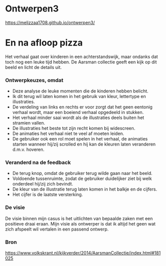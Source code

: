 # Ontwerpen3
https://melizzaa1708.github.io/ontwerpen3/

# En na afloop pizza
Het verhaal gaat over kinderen in een achterstandswijk, maar ondanks dat toch nog een leuke tijd hebben. De Aarsman collectie geeft een kijk op dit beeld en licht de details uit.

### Ontwerpkeuzes, omdat
- Deze analyse de leuke momenten die de kinderen hebben belicht. 
- Ik dit terug wil laten komen in het gebruik van kleur, lettertype en illustraties. 
- De verdeling van links en rechts er voor zorgt dat het geen eentonig verhaal wordt, 
maar een boeiend verhaal opgedeeld in stukken. 
- Het verhaal minder saai wordt als de illustraties deels buiten het stramien vallen.
- De illustraties het beste tot zijn recht komen bij widescreen. 
- De animaties het verhaal niet te veel af moeten leiden.
- De gebruiker ook een rol moet spelen in het verhaal, de animaties starten wanneer hij/zij scrolled en hij kan de kleuren laten veranderen d.m.v. hoveren. 

### Veranderd na de feedback
- De terug knop, omdat de gebruiker terug wilde gaan naar het beeld. 
- Voldoende tussenruimte, zodat de gebruiker duidelijker ziet bij welk onderdeel hij/zij zich bevindt. 
- De kleur van de illustratie terug laten komen in het balkje en de cijfers. 
- Het cijfer is de laatste versterking.

### De visie
De visie binnen mijn casus is het uitlichten van bepaalde zaken met een positieve draai eraan. Mijn visie als ontwerper is dat ik altijd het geen wat zich afspeelt wil vertalen in een passend ontwerp.

### Bron
https://www.volkskrant.nl/kijkverder/2014/AarsmanCollectie/index.html#181025

